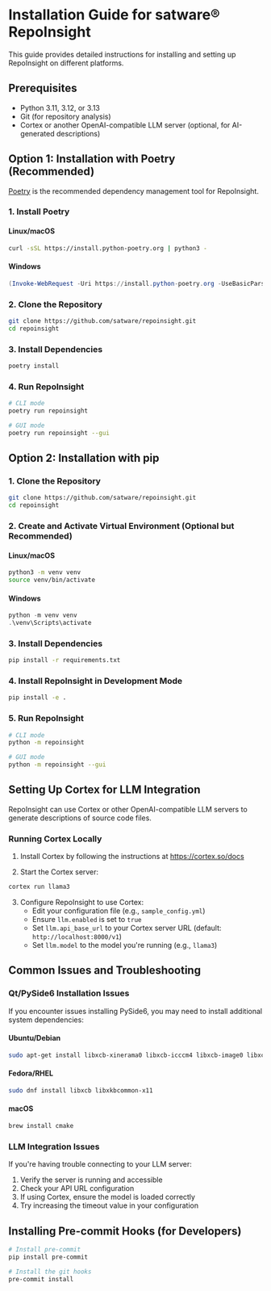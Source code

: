 # Installation Guide for satware® RepoInsight

This guide provides detailed instructions for installing and setting up RepoInsight on different platforms.

## Prerequisites

- Python 3.11, 3.12, or 3.13
- Git (for repository analysis)
- Cortex or another OpenAI-compatible LLM server (optional, for AI-generated descriptions)

## Option 1: Installation with Poetry (Recommended)

[Poetry](https://python-poetry.org/) is the recommended dependency management tool for RepoInsight.

### 1. Install Poetry

#### Linux/macOS

```bash
curl -sSL https://install.python-poetry.org | python3 -
```

#### Windows

```powershell
(Invoke-WebRequest -Uri https://install.python-poetry.org -UseBasicParsing).Content | python -
```

### 2. Clone the Repository

```bash
git clone https://github.com/satware/repoinsight.git
cd repoinsight
```

### 3. Install Dependencies

```bash
poetry install
```

### 4. Run RepoInsight

```bash
# CLI mode
poetry run repoinsight

# GUI mode
poetry run repoinsight --gui
```

## Option 2: Installation with pip

### 1. Clone the Repository

```bash
git clone https://github.com/satware/repoinsight.git
cd repoinsight
```

### 2. Create and Activate Virtual Environment (Optional but Recommended)

#### Linux/macOS

```bash
python3 -m venv venv
source venv/bin/activate
```

#### Windows

```powershell
python -m venv venv
.\venv\Scripts\activate
```

### 3. Install Dependencies

```bash
pip install -r requirements.txt
```

### 4. Install RepoInsight in Development Mode

```bash
pip install -e .
```

### 5. Run RepoInsight

```bash
# CLI mode
python -m repoinsight

# GUI mode
python -m repoinsight --gui
```

## Setting Up Cortex for LLM Integration

RepoInsight can use Cortex or other OpenAI-compatible LLM servers to generate descriptions of source code files.

### Running Cortex Locally

1. Install Cortex by following the instructions at <https://cortex.so/docs>

2. Start the Cortex server:

```bash
cortex run llama3
```

3. Configure RepoInsight to use Cortex:
   - Edit your configuration file (e.g., `sample_config.yml`)
   - Ensure `llm.enabled` is set to `true`
   - Set `llm.api_base_url` to your Cortex server URL (default: `http://localhost:8000/v1`)
   - Set `llm.model` to the model you're running (e.g., `llama3`)

## Common Issues and Troubleshooting

### Qt/PySide6 Installation Issues

If you encounter issues installing PySide6, you may need to install additional system dependencies:

#### Ubuntu/Debian

```bash
sudo apt-get install libxcb-xinerama0 libxcb-icccm4 libxcb-image0 libxcb-keysyms1 libxcb-randr0 libxcb-render-util0 libxcb-xkb1 libxkbcommon-x11-0
```

#### Fedora/RHEL

```bash
sudo dnf install libxcb libxkbcommon-x11
```

#### macOS

```bash
brew install cmake
```

### LLM Integration Issues

If you're having trouble connecting to your LLM server:

1. Verify the server is running and accessible
2. Check your API URL configuration
3. If using Cortex, ensure the model is loaded correctly
4. Try increasing the timeout value in your configuration

## Installing Pre-commit Hooks (for Developers)

```bash
# Install pre-commit
pip install pre-commit

# Install the git hooks
pre-commit install
```

